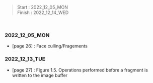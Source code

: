 >Start   : 2022_12_05_MON<br>
>Finish  : 2022_12_14_WED

<br>

### 2022_12_05_MON
- [page 26] : Face culling/Fragements

### 2022_12_13_TUE
- [page 27] : Figure 1.5. Operations performed before a fragment is written to the image buffer